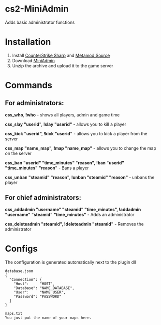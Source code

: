 # cs2-MiniAdmin
Adds basic administrator functions

# Installation
1. Install [CounterStrike Sharp](https://github.com/roflmuffin/CounterStrikeSharp) and [Metamod:Source](https://www.sourcemm.net/downloads.php/?branch=master)
3. Download [MiniAdmin](https://github.com/partiusfabaa/cs2-MiniAdmin/releases/tag/v1.0.0)
4. Unzip the archive and upload it to the game server

# Commands
## For administrators:
**css_who, !who** - shows all players, admin and game time

**css_slay "userid", !slay "userid"** - allows you to kill a player

**css_kick "userid", !kick "userid"** - allows you to kick a player from the server

**css_map "name_map", !map "name_map"** - allows you to change the map on the server

**css_ban "userid" "time_minutes" "reason", !ban "userid" "time_minutes" "reason"** - Bans a player

**css_unban "steamid" "reason", !unban "steamid" "reason"** - unbans the player

## For chief administrators:
**css_addadmin "username" "steamid" "time_minutes", !addadmin "username" "steamid" "time_minutes"** - Adds an administrator

**css_deleteadmin "steamid", !deleteadmin "steamid"** - Removes the administrator

# Configs
The configuration is generated automatically next to the plugin dll
```
database.json
{
  "Connection": {
    "Host": 	"HOST",
    "Database": "NAME_DATABASE",
    "User": 	"NAME_USER",
    "Password": "PASSWORD"
  }
}

maps.txt
You just put the name of your maps here.
```
